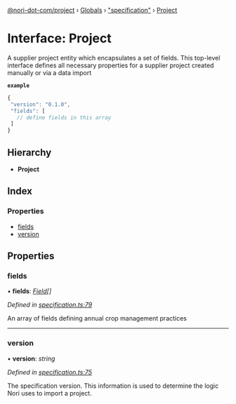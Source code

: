 [@nori-dot-com/project](../README.md) › [Globals](../globals.md) › ["specification"](../modules/_specification_.md) › [Project](_specification_.project.md)

# Interface: Project

A supplier project entity which encapsulates a set of fields. This top-level interface defines all necessary properties for a supplier project created manually or via a data import

**`example`** 
```js
{
 "version": "0.1.0",
 "fields": [
   // define fields in this array
 ]
}
```

## Hierarchy

* **Project**

## Index

### Properties

* [fields](_specification_.project.md#fields)
* [version](_specification_.project.md#version)

## Properties

###  fields

• **fields**: *[Field](_specification_.field.md)[]*

*Defined in [specification.ts:79](https://github.com/nori-dot-eco/nori-dot-com/blob/dae8aba/packages/project/src/specification.ts#L79)*

An array of fields defining annual crop management practices

___

###  version

• **version**: *string*

*Defined in [specification.ts:75](https://github.com/nori-dot-eco/nori-dot-com/blob/dae8aba/packages/project/src/specification.ts#L75)*

The specification version. This information is used to determine the logic Nori uses to import a project.
